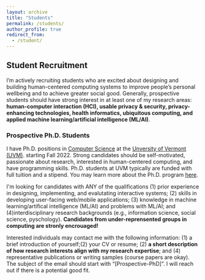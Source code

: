 ```yaml
---
layout: archive
title: "Students"
permalink: /students/
author_profile: true
redirect_from:
  - /student/
---
```


## Student Recruitment
I’m actively recruiting students who are excited about designing and building human-centered computing systems to improve people’s personal wellbeing and to achieve greater social good. Generally, prospective students should have strong interest in at least one of my research areas: **human-computer interaction (HCI), usable privacy & security, privacy-enhancing technologies, health informatics, ubiquitous computing, and applied machine learning/artificial intelligence (ML/AI)**. 

### Prospective Ph.D. Students
I have Ph.D. positions in <a href="https://www.uvm.edu/cems/cs" target="_blank">Computer Science</a> at the <a href="https://www.uvm.edu/" target="_blank">Unversity of Vermont (UVM)</a>. starting Fall 2022. Strong candidates should be self-motivated, passionate about research, interested in human-centered computing, and have programming skills. Ph.D. students at UVM typically are funded with full tuition and a stipend. You may learn more about the Ph.D. program <a href="https://www.uvm.edu/cems/cs/graduate_programs/computer_science_phd" target="_blank">here</a>.

I'm looking for candidates with ANY of the qualifications (1) prior experience in designing, implementing, and evalutating interactive systems; (2) skills in developing user-facing web/mobile applications; (3) knowledge in machine learning/artifical intelligence (ML/AI) and problems with ML/AI; and (4)interdisciplinary research backgrounds (e.g., information science, social science, pyschology). **Candidates from under-reprensented groups in computing are stronly encrouaged!**

Interested individuals may contact me with the following information: (1) a brief introduction of yourself;(2) your CV or resume; (2) **a short description of how research interests align with my research expertise**; and (4) representative publications or writing samples (course papers are okay). The subject of the email should start with “[Prospective-PhD]”. I will reach out if there is a potential good fit.
